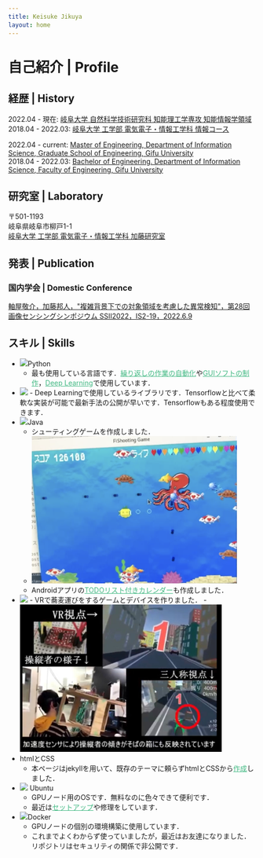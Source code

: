 ```yaml
---
title: Keisuke Jikuya
layout: home
---
```

<a id="Profile"></a>
# 自己紹介 | Profile

## 経歴 | History
2022.04 - 現在: [岐阜大学 自然科学技術研究科 知能理工学専攻 知能情報学領域](http://gnst.gifu-u.ac.jp/intellscieng/)  
2018.04 - 2022.03: [岐阜大学 工学部 電気電子・情報工学科 情報コース](http://www.eng.gifu-u.ac.jp/jyouhou/)  
   
2022.04 - current: [Master of Engineering, Department of Information Science, Graduate School of Engineering, Gifu University]((http://gnst.gifu-u.ac.jp/intellscieng/)  )  
2018.04 - 2022.03: [Bachelor of Engineering. Department of Information Science, Faculty of Engineering, Gifu University](http://www.eng.gifu-u.ac.jp/jyouhou/)   

## 研究室 | Laboratory
〒501-1193  
岐阜県岐阜市柳戸1-1  
[岐阜大学 工学部 電気電子・情報工学科 加藤研究室](http://www.cv.info.gifu-u.ac.jp/)  

## 発表 | Publication
### 国内学会 | Domestic Conference
[<u>軸屋敬介</u>，加藤邦人，"複雑背景下での対象領域を考慮した異常検知"，第28回画像センシングシンポジウム SSII2022，IS2-19，2022.6.9](https://confit.atlas.jp/guide/event/ssii2022/subject/IS2-19/tables?cryptoId=)

## スキル | Skills
- <img src="https://s3.techplay.jp/tp-images/column/1429/6375fc39bf885c1ec9d99445f8720127f1f728ac.png?w=600" height="30"/>Python
  - 最も使用している言語です．<a href="https://github.com/Absolute-Value/Automate-the-boring-stuff-with-python" style="color:#42b983">繰り返しの作業の自動化</a>や<a href="https://github.com/Absolute-Value/python-GUI" style="color:#42b983">GUIソフトの制作</a>，<a href="https://github.com/Absolute-Value/Cloth-Anomaly-Detection-pytorch" style="color:#42b983">Deep Learning</a>で使用しています．
- <img src="https://upload.wikimedia.org/wikipedia/commons/thumb/c/c6/PyTorch_logo_black.svg/1280px-PyTorch_logo_black.svg.png" height="18"/>
  - Deep Learningで使用しているライブラリです．Tensorflowと比べて柔軟な実装が可能で最新手法の公開が早いです．Tensorflowもある程度使用できます．
- <img src="https://d3njjcbhbojbot.cloudfront.net/api/utilities/v1/imageproxy/https://coursera-course-photos.s3.amazonaws.com/0a/8cd7f1b14344618b75142593bc7af8/JavaCupLogo800x800.png?auto=format%2Ccompress&dpr=1" height="30"/>Java
  - シューティングゲームを作成しました．
  - <img src="/assets/images/FiShooting.png" height="300"/>
  - Androidアプリの<a href="https://github.com/Absolute-Value/ToDoCalendar" style="color:#42b983">TODOリスト付きカレンダー</a>も作成しました．
- <img src="https://upload.wikimedia.org/wikipedia/commons/thumb/c/c4/Unity_2021.svg/1200px-Unity_2021.svg.png" height="25">
  - VRで蕎麦運びをするゲームとデバイスを作りました．
  - <img src="/assets/images/VR.png" height="300"/>
- htmlとCSS
  - 本ページはjekyllを用いて、既存のテーマに頼らずhtmlとCSSから<a href="https://github.com/Absolute-Value/Portfolio" style="color:#42b983">作成</a>しました．
- <img src="https://japan.xilinx.com/content/xilinx/ja/products/design-tools/embedded-software/ubuntu/_jcr_content/root/parsysFullWidth/xilinxflexibleslab/xilinxflexibleslab-parsys/xilinxcolumns_149128/childParsys-2/xilinximage.img.png/1644358907679.png" height="20"> Ubuntu
  - GPUノード用のOSです．無料なのに色々できて便利です．
  - 最近は<a href="https://github.com/Absolute-Value/gpu-setup-20.04" style="color:#42b983">セットアップ</a>や修理をしています．
- <img src="https://www.docker.com/wp-content/uploads/2022/05/Docker_Temporary_Image_Google_Blue_1080x1080_v1.png" height="30">Docker
  - GPUノードの個別の環境構築に使用しています．
  - これまでよくわからず使っていましたが，最近はお友達になりました．リポジトリはセキュリティの関係で非公開です．